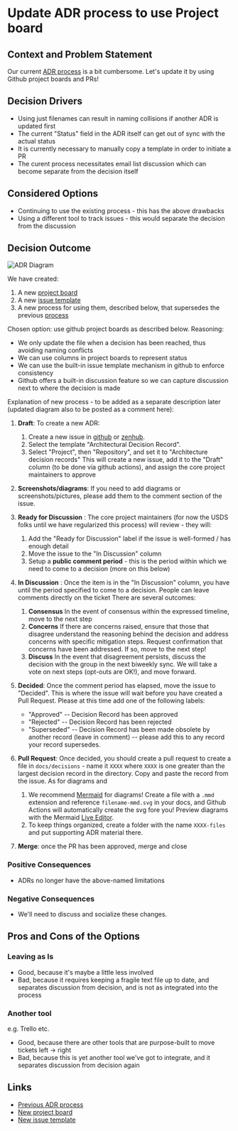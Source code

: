 # Update ADR process to use Project board

## Context and Problem Statement

Our current [ADR process](./0003-adr-process.md) is a bit cumbersome. Let's update it by using Github project boards and PRs!

## Decision Drivers

- Using just filenames can result in naming collisions if another ADR is updated first
- The current "Status" field in the ADR itself can get out of sync with the actual status
- It is currently necessary to manually copy a template in order to initiate a PR
- The curent process necessitates email list discussion which can become separate from the decision itself

## Considered Options

- Continuing to use the existing process - this has the above drawbacks
- Using a different tool to track issues - this would separate the decision from the discussion

## Decision Outcome

![ADR Diagram](./0006-files/adr_diagram.mmd.svg)

We have created:

1. A new [project board](https://github.com/usds/justice40-tool/projects/2)
2. A new [issue template](https://github.com/usds/justice40-tool/blob/main/.github/ISSUE_TEMPLATE/decision-record.md)
3. A new process for using them, described below, that supersedes the previous [process](./0003-adr-process.md)

Chosen option: use github project boards as described below. Reasoning:

- We only update the file when a decision has been reached, thus avoiding naming conflicts
- We can use columns in project boards to represent status
- We can use the built-in issue template mechanism in github to enforce consistency
- Github offers a built-in discussion feature so we can capture discussion next to where the decision is made

Explanation of new process - to be added as a separate description later (updated diagram also to be posted as a comment here):

1. **Draft**: To create a new ADR:

   1. Create a new issue in [github](https://github.com/usds/justice40-tool/issues/new/choose) or [zenhub](https://app.zenhub.com/workspaces/justice40-60993f6e05473d0010ec44e3/issues/usds/justice40-tool/new?issueType=issue).
   2. Select the template "Architectural Decision Record".
   3. Select "Project", then "Repository", and set it to "Architecture decision records"
      This will create a new issue, add it to the "Draft" column (to be done via github actions), and assign the core project maintainers to approve

2. **Screenshots/diagrams**: If you need to add diagrams or screenshots/pictures, please add them to the comment section of the issue.

3. **Ready for Discussion** : The core project maintainers (for now the USDS folks until we have regularized this process) will review - they will:

   1. Add the "Ready for Discussion" label if the issue is well-formed / has enough detail
   2. Move the issue to the "In Discussion" column
   3. Setup a **public comment period** - this is the period within which we need to come to a decision (more on this below)

4. **In Discussion** : Once the item is in the "In Discussion" column, you have until the period specified to come to a decision. People can leave comments directly on the ticket There are several outcomes:

   1. **Consensus** In the event of consensus within the expressed timeline, move to the next step
   2. **Concerns** If there are concerns raised, ensure that those that disagree understand the reasoning behind the decision and address concerns with specific mitigation steps. Request confirmation that concerns have been addressed. If so, move to the next step!
   3. **Discuss** In the event that disagreement persists, discuss the decision with the group in the next biweekly sync. We will take a vote on next steps (opt-outs are OK!), and move forward.

5. **Decided**: Once the comment period has elapsed, move the issue to "Decided". This is where the issue will wait before you have created a Pull Request. Please at this time add one of the following labels:

   - "Approved" -- Decision Record has been approved
   - "Rejected" -- Decision Record has been rejected
   - "Superseded" -- Decision Record has been made obsolete by another record (leave in comment) -- please add this to any record your record supersedes.

6. **Pull Request**: Once decided, you should create a pull request to create a file in `docs/decisions` - name it `XXXX` where `XXXX` is one greater than the largest decision record in the directory. Copy and paste the record from the issue. As for diagrams and

   1. We recommend [Mermaid](https://mermaid-js.github.io) for diagrams! Create a file with a `.mmd` extension and reference `filename-mmd.svg` in your docs, and Github Actions will automatically create the svg fore you! Preview diagrams with the Mermaid [Live Editor](https://mermaid-js.github.io/mermaid-live-editor/).
   2. To keep things organized, create a folder with the name `XXXX-files` and put supporting ADR material there.

7. **Merge**: once the PR has been approved, merge and close

### Positive Consequences

- ADRs no longer have the above-named limitations

### Negative Consequences

- We'll need to discuss and socialize these changes.

## Pros and Cons of the Options

### Leaving as Is

- Good, because it's maybe a little less involved
- Bad, because it requires keeping a fragile text file up to date, and separates discussion from decision, and is not as integrated into the process

### Another tool

e.g. Trello etc.

- Good, because there are other tools that are purpose-built to move tickets left -> right
- Bad, because this is yet another tool we've got to integrate, and it separates discussion from decision again

## Links

- [Previous ADR process](./0003-adr-process.md)
- [New project board](https://github.com/usds/justice40-tool/projects/2)
- [New issue template](https://github.com/usds/justice40-tool/blob/main/.github/ISSUE_TEMPLATE/decision-record.md)
